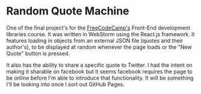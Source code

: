 # Random Quote Machine

One of the final project's for the [FreeCodeCamp's](https://www.freecodecamp.org/learn/front-end-development-libraries/front-end-development-libraries-projects/build-a-random-quote-machine) 
Front-End development libraries course. It was written in WebStorm using the React.js framework. It features loading in
objects from an external JSON file (quotes and their author's), to be displayed at random whenever the page loads or the
"New Quote" button is pressed.

It also has the ability to share a specific quote to Twitter. I had the intent on making it sharable on facebook but it 
seems facebook requires the page to be online before I'm able to introduce that functionality. It will be something I'll
be looking into once I sort out GitHub Pages.